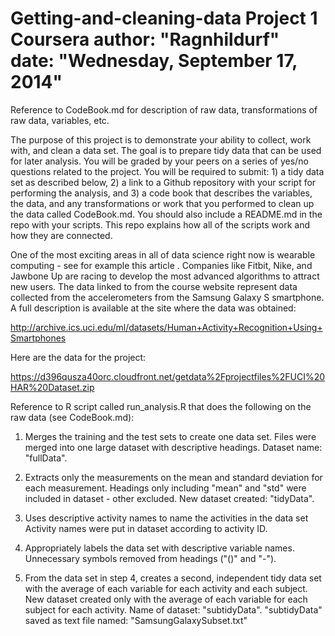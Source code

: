Getting-and-cleaning-data Project 1
Coursera
author: "Ragnhildurf"
date: "Wednesday, September 17, 2014"
===================================

Reference to CodeBook.md for description of raw data, transformations of raw data, variables,  etc.


The purpose of this project is to demonstrate your ability to collect, work with, and clean a data set. The goal is to prepare tidy data that can be used for later analysis. You will be graded by your peers on a series of yes/no questions related to the project. You will be required to submit: 1) a tidy data set as described below, 2) a link to a Github repository with your script for performing the analysis, and 3) a code book that describes the variables, the data, and any transformations or work that you performed to clean up the data called CodeBook.md. You should also include a README.md in the repo with your scripts. This repo explains how all of the scripts work and how they are connected.  

One of the most exciting areas in all of data science right now is wearable computing - see for example this article . Companies like Fitbit, Nike, and Jawbone Up are racing to develop the most advanced algorithms to attract new users. The data linked to from the course website represent data collected from the accelerometers from the Samsung Galaxy S smartphone. A full description is available at the site where the data was obtained: 

http://archive.ics.uci.edu/ml/datasets/Human+Activity+Recognition+Using+Smartphones 

Here are the data for the project: 

https://d396qusza40orc.cloudfront.net/getdata%2Fprojectfiles%2FUCI%20HAR%20Dataset.zip 

Reference to R script called run_analysis.R that does the following on the raw data (see CodeBook.md): 

1. Merges the training and the test sets to create one data set.
Files were merged into one large dataset with descriptive headings.
Dataset name: "fullData".

2. Extracts only the measurements on the mean and standard deviation for each measurement. 
Headings only including "mean" and "std" were included in dataset - other excluded.
New dataset created: "tidyData".

3. Uses descriptive activity names to name the activities in the data set
Activity names were put in dataset according to activity ID.

4. Appropriately labels the data set with descriptive variable names. 
Unnecessary symbols removed from headings ("()" and "-").

5. From the data set in step 4, creates a second, independent tidy data set with the average of each variable for each activity and each subject.
New dataset created only with the average of each variable for each subject for each activity.
Name of dataset: "subtidyData".
"subtidyData" saved as text file named: "SamsungGalaxySubset.txt"